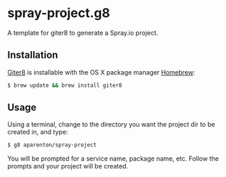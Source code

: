 spray-project.g8
===============

A template for giter8 to generate a Spray.io project.

## Installation

[Giter8](https://github.com/n8han/giter8) is installable with the OS X package manager [Homebrew](http://brew.sh/):

```bash
$ brew update && brew install giter8
```

## Usage

Using a terminal, change to the directory you want the project dir to be created in, and type:

```bash
$ g8 aparenton/spray-project
```

You will be prompted for a service name, package name, etc. Follow the prompts and your project will be created.

